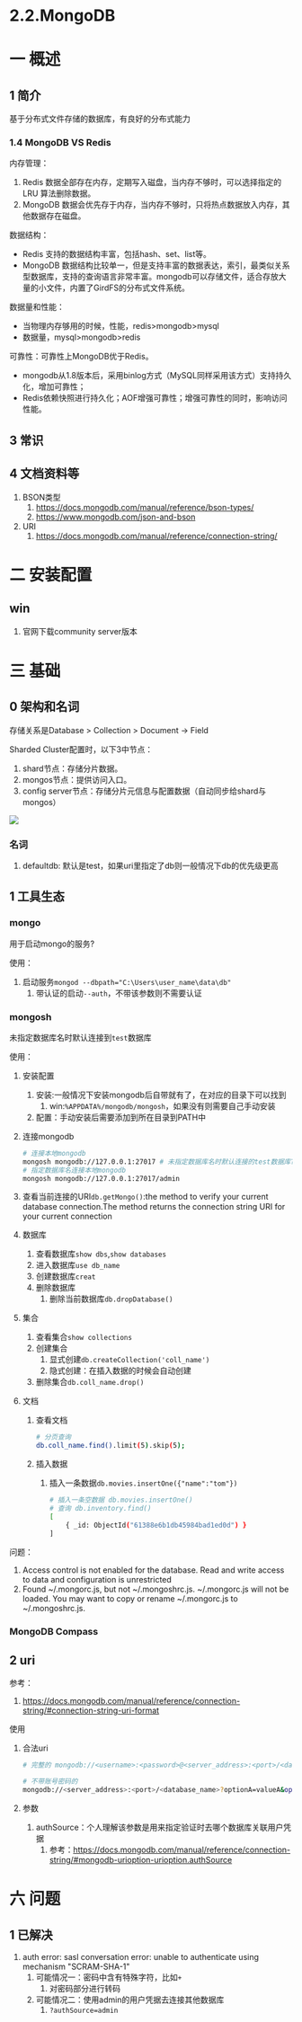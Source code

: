 # 2.2.MongoDB

# 一 概述
## 1 简介
基于分布式文件存储的数据库，有良好的分布式能力

### 1.4 MongoDB VS Redis
内存管理：
1. Redis 数据全部存在内存，定期写入磁盘，当内存不够时，可以选择指定的 LRU 算法删除数据。
2. MongoDB 数据会优先存于内存，当内存不够时，只将热点数据放入内存，其他数据存在磁盘。

数据结构：
- Redis 支持的数据结构丰富，包括hash、set、list等。
- MongoDB 数据结构比较单一，但是支持丰富的数据表达，索引，最类似关系型数据库，支持的查询语言非常丰富。mongodb可以存储文件，适合存放大量的小文件，内置了GirdFS的分布式文件系统。

数据量和性能：
- 当物理内存够用的时候，性能，redis>mongodb>mysql
- 数据量，mysql>mongodb>redis

可靠性：可靠性上MongoDB优于Redis。
- mongodb从1.8版本后，采用binlog方式（MySQL同样采用该方式）支持持久化，增加可靠性；
- Redis依赖快照进行持久化；AOF增强可靠性；增强可靠性的同时，影响访问性能。


## 3 常识

## 4 文档资料等
1. BSON类型
    1. https://docs.mongodb.com/manual/reference/bson-types/
    2. https://www.mongodb.com/json-and-bson
2. URI
    1. https://docs.mongodb.com/manual/reference/connection-string/


# 二 安装配置
## win
1. 官网下载community server版本

# 三 基础

## 0 架构和名词
存储关系是Database > Collection > Document -> Field

Sharded Cluster配置时，以下3中节点：
1. shard节点：存储分片数据。
2. mongos节点：提供访问入口。
3. config server节点：存储分片元信息与配置数据（自动同步给shard与mongos）

![](../../picture/db/sharded-cluster-production-architecture.svg)

### 名词
1. defaultdb: 默认是test，如果uri里指定了db则一般情况下db的优先级更高

## 1 工具生态
### mongo
用于启动mongo的服务?

使用：
1. 启动服务`mongod --dbpath="C:\Users\user_name\data\db"`
    1. 带认证的启动`--auth`，不带该参数则不需要认证

### mongosh
未指定数据库名时默认连接到`test`数据库

使用：
1. 安装配置
    1. 安装:一般情况下安装mongodb后自带就有了，在对应的目录下可以找到
        1. win:`%APPDATA%/mongodb/mongosh`，如果没有则需要自己手动安装
    2. 配置：手动安装后需要添加到所在目录到PATH中
2. 连接mongodb

    ```bash
    # 连接本地mongodb
    mongosh mongodb://127.0.0.1:27017 # 未指定数据库名时默认连接的test数据库?
    # 指定数据库名连接本地mongodb
    mongosh mongodb://127.0.0.1:27017/admin
    ```
1. 查看当前连接的URI`db.getMongo()`:the method to verify your current database connection.The method returns the connection string URI for your current connection
2. 数据库
    1. 查看数据库`show dbs`,`show databases`
    2. 进入数据库`use db_name`
    2. 创建数据库`creat`
    5. 删除数据库
        1. 删除当前数据库`db.dropDatabase()`
3. 集合
    1. 查看集合`show collections`
    2. 创建集合
        1. 显式创建`db.createCollection('coll_name')`
        2. 隐式创建：在插入数据的时候会自动创建
    4. 删除集合`db.coll_name.drop()`
4. 文档
    1. 查看文档
        
        ```bash
        # 分页查询
        db.coll_name.find().limit(5).skip(5);
        ```
    2. 插入数据
        1. 插入一条数据`db.movies.insertOne({"name":"tom"})`

            ```bash
            # 插入一条空数据 db.movies.insertOne()
            # 查询 db.inventory.find()
            [
                { _id: ObjectId("61388e6b1db45984bad1ed0d") }
            ]
            ```

问题：
1.  Access control is not enabled for the database. Read and write access to data and configuration is unrestricted
2.  Found ~/.mongorc.js, but not ~/.mongoshrc.js. ~/.mongorc.js will not be loaded.
  You may want to copy or rename ~/.mongorc.js to ~/.mongoshrc.js.

### MongoDB Compass


## 2 uri
参考：
1. https://docs.mongodb.com/manual/reference/connection-string/#connection-string-uri-format

使用
1. 合法uri

    ```bash
    # 完整的 mongodb://<username>:<password>@<server_address>:<port>/<database_name>?optionA=valueA&optionB=valueB

    # 不带账号密码的
    mongodb://<server_address>:<port>/<database_name>?optionA=valueA&optionB=valueB
    ```
1. 参数
    1. authSource：个人理解该参数是用来指定验证时去哪个数据库关联用户凭据
        1. 参考：https://docs.mongodb.com/manual/reference/connection-string/#mongodb-urioption-urioption.authSource


# 六 问题
## 1 已解决
1. auth error: sasl conversation error: unable to authenticate using mechanism "SCRAM-SHA-1"
    1. 可能情况一：密码中含有特殊字符，比如`+`
        1. 对密码部分进行转码
    2. 可能情况二：使用admin的用户凭据去连接其他数据库
        1. `?authSource=admin`